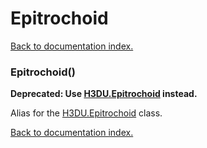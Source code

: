 # Epitrochoid

[Back to documentation index.](index.md)

<a name='Epitrochoid'></a>
### Epitrochoid()

<b>Deprecated: Use <a href="H3DU.Epitrochoid.md">H3DU.Epitrochoid</a> instead.</b>

Alias for the <a href="H3DU.Epitrochoid.md">H3DU.Epitrochoid</a> class.

[Back to documentation index.](index.md)
